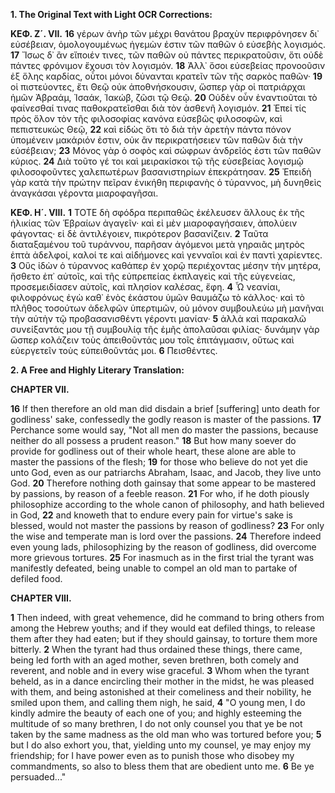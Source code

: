 **1. The Original Text with Light OCR Corrections:**

**ΚΕΦ. Ζ´. VII.**
**16** γέρων ἀνὴρ τῶν μέχρι θανάτου βραχὺν περιφρόνησεν δι᾽ εὐσέβειαν, ὁμολογουμένως ἡγεμὼν ἐστιν τῶν παθῶν ὁ εὐσεβὴς λογισμός.
**17** Ἴσως δ᾽ ἂν εἴποιέν τινες, τῶν παθῶν οὐ πάντες περικρατοῦσιν, ὅτι οὐδὲ πάντες φρόνιμον ἔχουσι τὸν λογισμόν.
**18** Ἀλλ᾽ ὅσοι εὐσεβείας προνοοῦσιν ἐξ ὅλης καρδίας, οὗτοι μόνοι δύνανται κρατεῖν τῶν τῆς σαρκὸς παθῶν·
**19** οἱ πιστεύοντες, ἔτι Θεῷ οὐκ ἀποθνήσκουσιν, ὥσπερ γὰρ οἱ πατριάρχαι ἡμῶν Ἀβραάμ, Ἰσαάκ, Ἰακώβ, ζῶσι τῷ Θεῷ.
**20** Οὐδὲν οὖν ἐναντιοῦται τὸ φαίνεσθαί τινας παθοκρατεῖσθαι διὰ τὸν ἀσθενῆ λογισμόν.
**21** Ἐπεί τίς πρὸς ὅλον τὸν τῆς φιλοσοφίας κανόνα εὐσεβῶς φιλοσοφῶν, καὶ πεπιστευκὼς Θεῷ,
**22** καὶ εἰδὼς ὅτι τὸ διὰ τὴν ἀρετὴν πάντα πόνον ὑπομένειν μακάριόν ἐστιν, οὐκ ἂν περικρατήσειεν τῶν παθῶν διὰ τὴν εὐσέβειαν;
**23** Μόνος γὰρ ὁ σοφὸς καὶ σώφρων ἀνδρεῖός ἐστι τῶν παθῶν κύριος.
**24** Διὰ τοῦτο γέ τοι καὶ μειρακίσκοι τῷ τῆς εὐσεβείας λογισμῷ φιλοσοφοῦντες χαλεπωτέρων βασανιστηρίων ἐπεκράτησαν.
**25** Ἐπειδὴ γὰρ κατὰ τὴν πρώτην πεῖραν ἐνικήθη περιφανὴς ὁ τύραννος, μὴ δυνηθεὶς ἀναγκάσαι γέροντα μιαροφαγῆσαι.

**ΚΕΦ. Η´. VIII.**
**1** ΤΟΤΕ δὴ σφόδρα περιπαθῶς ἐκέλευσεν ἄλλους ἐκ τῆς ἡλικίας τῶν Ἑβραίων ἀγαγεῖν· καὶ εἰ μὲν μιαροφαγήσαιεν, ἀπολύειν φάγοντας· εἰ δὲ ἀντιλέγοιεν, πικρότερον βασανίζειν.
**2** Ταῦτα διαταξαμένου τοῦ τυράννου, παρῆσαν ἀγόμενοι μετὰ γηραιᾶς μητρὸς ἑπτὰ ἀδελφοί, καλοί τε καὶ αἰδήμονες καὶ γενναῖοι καὶ ἐν παντὶ χαρίεντες.
**3** Οὓς ἰδὼν ὁ τύραννος καθάπερ ἐν χορῷ περιέχοντας μέσην τὴν μητέρα, ἤσθετο ἐπ᾽ αὐτοῖς, καὶ τῆς εὐπρεπείας ἐκπλαγεὶς καὶ τῆς εὐγενείας, προσεμειδίασεν αὐτοῖς, καὶ πλησίον καλέσας, ἔφη.
**4** Ὦ νεανίαι, φιλοφρόνως ἐγὼ καθ᾽ ἑνὸς ἑκάστου ὑμῶν θαυμάζω τὸ κάλλος· καὶ τὸ πλῆθος τοσούτων ἀδελφῶν ὑπερτιμῶν, οὐ μόνον συμβουλεύω μὴ μανῆναι τὴν αὐτὴν τῷ προβασανισθέντι γέροντι μανίαν·
**5** ἀλλὰ καὶ παρακαλῶ συνείξαντάς μου τῇ συμβουλίᾳ τῆς ἐμῆς ἀπολαῦσαι φιλίας· δυνάμην γὰρ ὥσπερ κολάζειν τοὺς ἀπειθοῦντάς μου τοῖς ἐπιτάγμασιν, οὕτως καὶ εὐεργετεῖν τοὺς εὐπειθοῦντάς μοι.
**6** Πεισθέντες.

**2. A Free and Highly Literary Translation:**

**CHAPTER VII.**

**16** If then therefore an old man did disdain a brief [suffering] unto death for godliness' sake, confessedly the godly reason is master of the passions.
**17** Perchance some would say, "Not all men do master the passions, because neither do all possess a prudent reason."
**18** But how many soever do provide for godliness out of their whole heart, these alone are able to master the passions of the flesh;
**19** for those who believe do not yet die unto God, even as our patriarchs Abraham, Isaac, and Jacob, they live unto God.
**20** Therefore nothing doth gainsay that some appear to be mastered by passions, by reason of a feeble reason.
**21** For who, if he doth piously philosophize according to the whole canon of philosophy, and hath believed in God,
**22** and knoweth that to endure every pain for virtue's sake is blessed, would not master the passions by reason of godliness?
**23** For only the wise and temperate man is lord over the passions.
**24** Therefore indeed even young lads, philosophizing by the reason of godliness, did overcome more grievous tortures.
**25** For inasmuch as in the first trial the tyrant was manifestly defeated, being unable to compel an old man to partake of defiled food.

**CHAPTER VIII.**

**1** Then indeed, with great vehemence, did he command to bring others from among the Hebrew youths; and if they would eat defiled things, to release them after they had eaten; but if they should gainsay, to torture them more bitterly.
**2** When the tyrant had thus ordained these things, there came, being led forth with an aged mother, seven brethren, both comely and reverent, and noble and in every wise graceful.
**3** Whom when the tyrant beheld, as in a dance encircling their mother in the midst, he was pleased with them, and being astonished at their comeliness and their nobility, he smiled upon them, and calling them nigh, he said,
**4** "O young men, I do kindly admire the beauty of each one of you; and highly esteeming the multitude of so many brethren, I do not only counsel you that ye be not taken by the same madness as the old man who was tortured before you;
**5** but I do also exhort you, that, yielding unto my counsel, ye may enjoy my friendship; for I have power even as to punish those who disobey my commandments, so also to bless them that are obedient unto me.
**6** Be ye persuaded..."